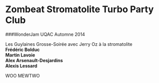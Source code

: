 Zombeat Stromatolite Turbo Party Club
=====================================

###WonderJam UQAC Automne 2014

Les Guylaines Grosse-Soirée avec Jerry Oz à la stromatolite  
**Frédéric Bolduc**  
**Martin Lavoie**  
**Alex Arsenault-Desjardins**  
**Alexis Lessard**  

WOO MEWTWO
